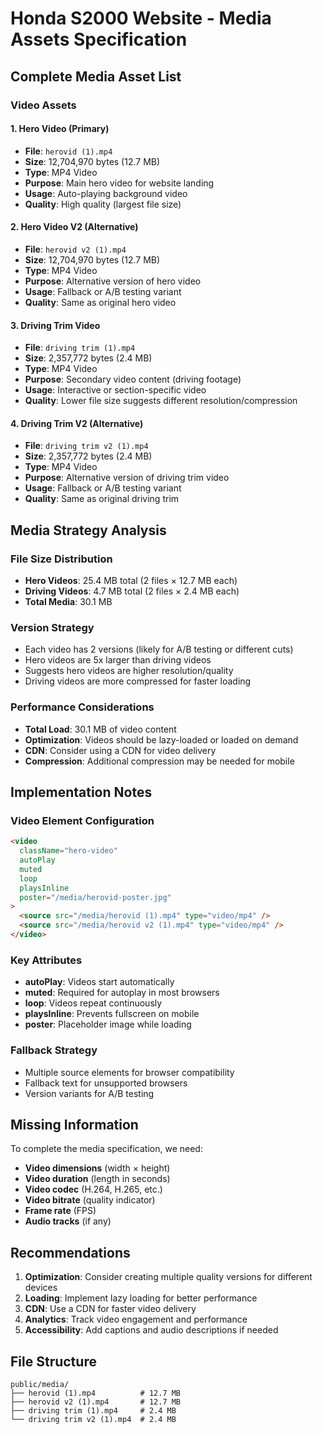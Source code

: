 # Honda S2000 Website - Media Assets Specification

## Complete Media Asset List

### Video Assets

#### 1. Hero Video (Primary)
- **File**: `herovid (1).mp4`
- **Size**: 12,704,970 bytes (12.7 MB)
- **Type**: MP4 Video
- **Purpose**: Main hero video for website landing
- **Usage**: Auto-playing background video
- **Quality**: High quality (largest file size)

#### 2. Hero Video V2 (Alternative)
- **File**: `herovid v2 (1).mp4`
- **Size**: 12,704,970 bytes (12.7 MB)
- **Type**: MP4 Video
- **Purpose**: Alternative version of hero video
- **Usage**: Fallback or A/B testing variant
- **Quality**: Same as original hero video

#### 3. Driving Trim Video
- **File**: `driving trim (1).mp4`
- **Size**: 2,357,772 bytes (2.4 MB)
- **Type**: MP4 Video
- **Purpose**: Secondary video content (driving footage)
- **Usage**: Interactive or section-specific video
- **Quality**: Lower file size suggests different resolution/compression

#### 4. Driving Trim V2 (Alternative)
- **File**: `driving trim v2 (1).mp4`
- **Size**: 2,357,772 bytes (2.4 MB)
- **Type**: MP4 Video
- **Purpose**: Alternative version of driving trim video
- **Usage**: Fallback or A/B testing variant
- **Quality**: Same as original driving trim

## Media Strategy Analysis

### File Size Distribution
- **Hero Videos**: 25.4 MB total (2 files × 12.7 MB each)
- **Driving Videos**: 4.7 MB total (2 files × 2.4 MB each)
- **Total Media**: 30.1 MB

### Version Strategy
- Each video has 2 versions (likely for A/B testing or different cuts)
- Hero videos are 5x larger than driving videos
- Suggests hero videos are higher resolution/quality
- Driving videos are more compressed for faster loading

### Performance Considerations
- **Total Load**: 30.1 MB of video content
- **Optimization**: Videos should be lazy-loaded or loaded on demand
- **CDN**: Consider using a CDN for video delivery
- **Compression**: Additional compression may be needed for mobile

## Implementation Notes

### Video Element Configuration
```html
<video 
  className="hero-video" 
  autoPlay 
  muted 
  loop 
  playsInline
  poster="/media/herovid-poster.jpg"
>
  <source src="/media/herovid (1).mp4" type="video/mp4" />
  <source src="/media/herovid v2 (1).mp4" type="video/mp4" />
</video>
```

### Key Attributes
- **autoPlay**: Videos start automatically
- **muted**: Required for autoplay in most browsers
- **loop**: Videos repeat continuously
- **playsInline**: Prevents fullscreen on mobile
- **poster**: Placeholder image while loading

### Fallback Strategy
- Multiple source elements for browser compatibility
- Fallback text for unsupported browsers
- Version variants for A/B testing

## Missing Information

To complete the media specification, we need:
- **Video dimensions** (width × height)
- **Video duration** (length in seconds)
- **Video codec** (H.264, H.265, etc.)
- **Video bitrate** (quality indicator)
- **Frame rate** (FPS)
- **Audio tracks** (if any)

## Recommendations

1. **Optimization**: Consider creating multiple quality versions for different devices
2. **Loading**: Implement lazy loading for better performance
3. **CDN**: Use a CDN for faster video delivery
4. **Analytics**: Track video engagement and performance
5. **Accessibility**: Add captions and audio descriptions if needed

## File Structure
```
public/media/
├── herovid (1).mp4          # 12.7 MB
├── herovid v2 (1).mp4       # 12.7 MB
├── driving trim (1).mp4     # 2.4 MB
└── driving trim v2 (1).mp4  # 2.4 MB
```
